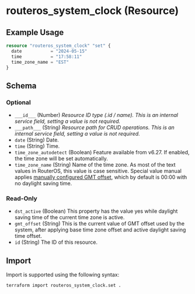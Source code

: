 # routeros_system_clock (Resource)


## Example Usage
```terraform
resource "routeros_system_clock" "set" {
  date           = "2024-05-15"
  time           = "17:58:11"
  time_zone_name = "EST"
}
```

<!-- schema generated by tfplugindocs -->
## Schema

### Optional

- `___id___` (Number) <em>Resource ID type (.id / name). This is an internal service field, setting a value is not required.</em>
- `___path___` (String) <em>Resource path for CRUD operations. This is an internal service field, setting a value is not required.</em>
- `date` (String) Date.
- `time` (String) Time.
- `time_zone_autodetect` (Boolean) Feature available from v6.27. If enabled, the time zone will be set automatically.
- `time_zone_name` (String) Name of the time zone. As most of the text values in RouterOS, this value is case sensitive. Special value manual applies [manually configured GMT offset](https://wiki.mikrotik.com/wiki/Manual:System/Time#Manual_time_zone_configuration), which by default is 00:00 with no daylight saving time.

### Read-Only

- `dst_active` (Boolean) This property has the value yes while daylight saving time of the current time zone is active.
- `gmt_offset` (String) This is the current value of GMT offset used by the system, after applying base time zone offset and active daylight saving time offset.
- `id` (String) The ID of this resource.

## Import
Import is supported using the following syntax:
```shell
terraform import routeros_system_clock.set .
```

